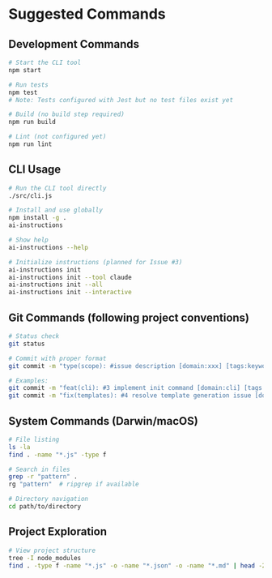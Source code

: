 # Suggested Commands

## Development Commands
```bash
# Start the CLI tool
npm start

# Run tests  
npm test
# Note: Tests configured with Jest but no test files exist yet

# Build (no build step required)
npm run build

# Lint (not configured yet)
npm run lint
```

## CLI Usage
```bash
# Run the CLI tool directly
./src/cli.js

# Install and use globally
npm install -g .
ai-instructions

# Show help
ai-instructions --help

# Initialize instructions (planned for Issue #3)
ai-instructions init
ai-instructions init --tool claude
ai-instructions init --all
ai-instructions init --interactive
```

## Git Commands (following project conventions)
```bash
# Status check
git status

# Commit with proper format
git commit -m "type(scope): #issue description [domain:xxx] [tags:keyword1,keyword2]"

# Examples:
git commit -m "feat(cli): #3 implement init command [domain:cli] [tags:scaffolding,templates]"
git commit -m "fix(templates): #4 resolve template generation issue [domain:templates] [tags:generation,fix]"
```

## System Commands (Darwin/macOS)
```bash
# File listing
ls -la
find . -name "*.js" -type f

# Search in files  
grep -r "pattern" .
rg "pattern"  # ripgrep if available

# Directory navigation
cd path/to/directory
```

## Project Exploration
```bash
# View project structure
tree -I node_modules
find . -type f -name "*.js" -o -name "*.json" -o -name "*.md" | head -20
```